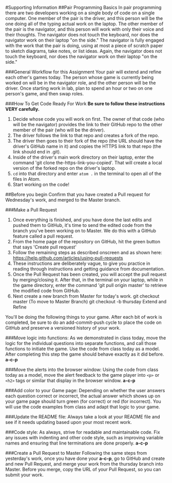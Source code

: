 #Supporting Information
##Pair Programming Basics
In pair programming there are two developers working on a single body of code on a single computer. One member of the pair is the driver, and this person will be the one doing all of the typing actual work on the laptop. The other member of the pair is the navigator, and this person will work with only their voice and their thoughts. The navigator does not touch the keyboard, nor does the navigator work on their laptop "on the side." The navigator is fully engaged with the work that the pair is doing, using at most a piece of scratch paper to sketch diagrams, take notes, or list ideas. Again, the navigator does not touch the keyboard, nor does the navigator work on their laptop "on the side."

###General Workflow for this Assignment
Your pair will extend and refine each other's games today. The person whose game is currently being worked on will be in the navigator role, and the other person will be the driver. Once starting work in lab, plan to spend an hour or two on one person's game, and then swap roles.

###How To Get Code Ready For Work
**Be sure to follow these instructions VERY carefully.**

1. Decide whose code you will work on first. The owner of that code (who will be the navigator) provides the link to their GitHub repo to the other member of the pair (who will be the driver).
2. The driver follows the link to that repo and creates a fork of the repo.
3. The driver then goes to their fork of the repo (the URL should have the driver's GitHub name in it) and copies the HTTPS link to that repo (the link should end in .git).
4. Inside of the driver's main work directory on their laptop, enter the command 'git clone the-https-link-you-copied'. That will create a local version of the forked repo on the driver's laptop.
5. `cd` into that directory and enter `atom .` in the terminal to open all of the files in Atom.
6. Start working on the code!

##Before you begin
Confirm that you have created a Pull request for Wednesday's work, and merged to the Master branch.

###Make a Pull Request
1. Once everything is finished, and you have done the last edits and pushed them to GitHub, it's time to send the edited code from the branch you've been working on to Master. We do this with a GitHub feature called a pull request.
2. From the home page of the repository on GitHub, hit the green button that says 'Create pull request'
3. Follow the remaining steps as described onscreen and as shown here: https://help.github.com/articles/using-pull-requests
4. These instructions are deliberately vague, to give you practice in reading through instructions and getting guidance from documentation.
5. Once the Pull Request has been created, you will accept the pull request by merging/closing it. After that, in the terminal on your laptop, while in the game directory, enter the command 'git pull origin master' to retrieve the modified code from GitHub.
6. Next create a new branch from Master for today's work.
    git checkout master   (To move to Master Branch)
    git checkout -b thursday
    Extend and Refine

You'll be doing the following things to your game. After each bit of work is completed, be sure to do an add-commit-push cycle to place the code on GitHub and preserve a versioned history of your work.

###Move logic into functions:
As we demonstrated in class today, move the logic for the individual questions into separate functions, and call those functions to initiate the game. Use the code from class today as a model. After completing this step the game should behave exactly as it did before. **a-c-p**

###Move the alerts into the browser window:
Using the code from class today as a model, move the alert feedback to the game player into `<p>`  or `<h2>` tags or similar that display in the browser window. **a-c-p**

###Add color to your Game page:
Depending on whether the user answers each question correct or incorrect, the actual answer which shows up on your game page should turn green (for correct) or red (for incorrect). You will use the code examples from class and adapt that logic to your game.

###Update the README file:
Always take a look at your README file and see if it needs updating based upon your most recent work.

###Code style:
As always, strive for readable and maintainable code. Fix any issues with indenting and other code style, such as improving variable names and ensuring that line terminations are done properly. **a-c-p**

###Create a Pull Request to Master
Following the same steps from yesterday's work, once you have done your **a-c-p**, go to GitHub and create and new Pull Request, and merge your work from the thursday branch into Master. Before you merge, copy the URL of your Pull Request, so you can submit your work.
